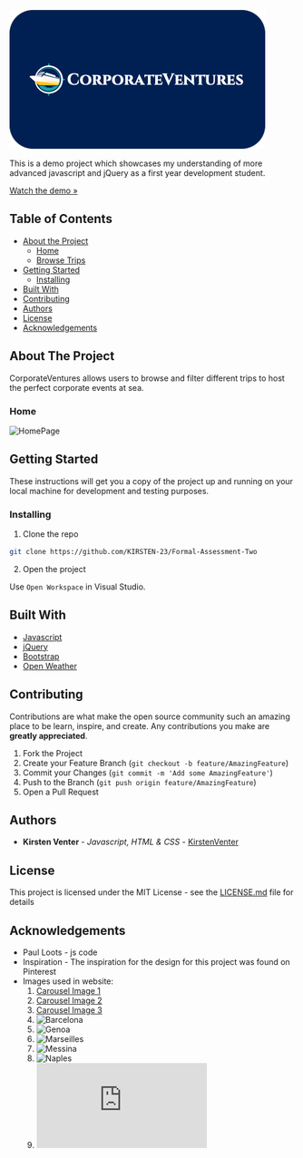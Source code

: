 
![EvergreenLogo](/assets/Picture%201.png)

This is a demo project which showcases my understanding of more advanced javascript and jQuery as a first year development student.

[Watch the demo »](https://drive.google.com/file/d/1wXXu8MASlvvULYxhU7mKD8pz6jbYpZHr/view?usp=drive_link)

## Table of Contents

* [About the Project](#about-the-project)
   * [Home](#home)
   * [Browse Trips](#browse-plants)
* [Getting Started](#getting-started)
  * [Installing](#installing)
* [Built With](#built-with)
* [Contributing](#contributing)
* [Authors](#authors)
* [License](#license)
* [Acknowledgements](#acknowledgements)

## About The Project

CorporateVentures allows users to browse and filter different trips to host the perfect corporate events at sea.

### Home

![HomePage](/assets/Screenshot%202023-08-10%20at%2000.01.46.png)

## Getting Started

These instructions will get you a copy of the project up and running on your local machine for development and testing purposes.

### Installing

1. Clone the repo
```sh
git clone https://github.com/KIRSTEN-23/Formal-Assessment-Two
```
2. Open the project

Use `Open Workspace` in Visual Studio.

## Built With

* [Javascript](https://developer.mozilla.org/en-US/docs/Web/JavaScript)
* [jQuery](https://jquery.com/)
* [Bootstrap](https://getbootstrap.com/)
* [Open Weather](https://openweathermap.org/)

## Contributing

Contributions are what make the open source community such an amazing place to be learn, inspire, and create. Any contributions you make are **greatly appreciated**.

1. Fork the Project
2. Create your Feature Branch (`git checkout -b feature/AmazingFeature`)
3. Commit your Changes (`git commit -m 'Add some AmazingFeature'`)
4. Push to the Branch (`git push origin feature/AmazingFeature`)
5. Open a Pull Request

## Authors

* **Kirsten Venter** - *Javascript, HTML & CSS* - [KirstenVenter](https://github.com/KIRSTEN-23)

## License

This project is licensed under the MIT License - see the [LICENSE.md](LICENSE.md) file for details

## Acknowledgements

* Paul Loots - js code
* Inspiration - The inspiration for the design for this project was found on Pinterest
* Images used in website:
    1. [Carousel Image 1](https://www.costacruises.fi/for-companies/costa-business.html)
    2. [Carousel Image 2](https://www.cruisecritic.co.uk/articles/cruise-ship-ambiance-on-a-luxury-cruise-what-to-expect)
    3. [Carousel Image 3](https://www.ship-technology.com/projects/msc-meraviglia-cruise-ship/)
    4. ![Barcelona](https://www.kimkim.com/c/best-of-barcelona-the-costa-brava-9-days)
    4. ![Genoa](https://travelprofessionalnews.com/cobblestones-less-traveled-8-secret-italy-destinations/)
    4. ![Marseilles](https://za.hotels.com/go/france/fr-best-local-things-to-do-marseille)
    4. ![Messina](https://www.celebritycruises.com/blog/messina-italy)
    4. ![Naples](https://www.livitaly.com/explore-the-magic-of-positano/positano-view/)
    4. ![Velletta](https://www.tripadvisor.co.uk/Attraction_Review-g1605648-d4206814-Reviews-Valletta_Waterfront-Floriana_Island_of_Malta.html)

